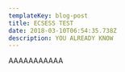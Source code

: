 ```yaml
---
templateKey: blog-post
title: ECSESS TEST
date: 2018-03-10T06:54:35.738Z
description: YOU ALREADY KNOW
---
```

AAAAAAAAAAA
